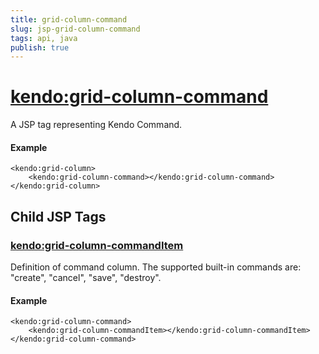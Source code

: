 ```yaml
---
title: grid-column-command
slug: jsp-grid-column-command
tags: api, java
publish: true
---
```


# <kendo:grid-column-command>
A JSP tag representing Kendo Command.

#### Example
    <kendo:grid-column>
        <kendo:grid-column-command></kendo:grid-column-command>
    </kendo:grid-column>


## Child JSP Tags

### [<kendo:grid-column-commandItem>](/api/wrappers/jsp/grid/column-commanditem)

Definition of command column. The supported built-in commands are: "create", "cancel", "save", "destroy".

#### Example

    <kendo:grid-column-command>
        <kendo:grid-column-commandItem></kendo:grid-column-commandItem>
    </kendo:grid-column-command>
 
